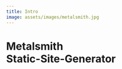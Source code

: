 ```yaml
---
title: Intro
image: assets/images/metalsmith.jpg
---
```


<h1>Metalsmith<br/>Static-Site-Generator</h1>
